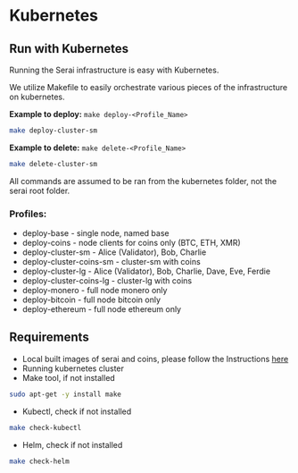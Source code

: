 # Kubernetes
## Run with Kubernetes
Running the Serai infrastructure is easy with Kubernetes.

We utilize Makefile to easily orchestrate various pieces of the infrastructure on kubernetes.

**Example to deploy:** `make deploy-<Profile_Name>`
```bash
make deploy-cluster-sm
```
**Example to delete:** `make delete-<Profile_Name>`
```bash
make delete-cluster-sm
```

All commands are assumed to be ran from the kubernetes folder, not the serai root folder.

### Profiles:
* deploy-base - single node, named base
* deploy-coins - node clients for coins only (BTC, ETH, XMR)
* deploy-cluster-sm - Alice (Validator), Bob, Charlie
* deploy-cluster-coins-sm - cluster-sm with coins
* deploy-cluster-lg - Alice (Validator), Bob, Charlie, Dave, Eve, Ferdie
* deploy-cluster-coins-lg - cluster-lg with coins
* deploy-monero - full node monero only
* deploy-bitcoin - full node bitcoin only
* deploy-ethereum - full node ethereum only

## Requirements
* Local built images of serai and coins, please follow the Instructions [here](../README.md)
* Running kubernetes cluster
* Make tool, if not installed
```bash
sudo apt-get -y install make
```
* Kubectl, check if not installed
```bash
make check-kubectl
```
* Helm, check if not installed
```bash
make check-helm
```
